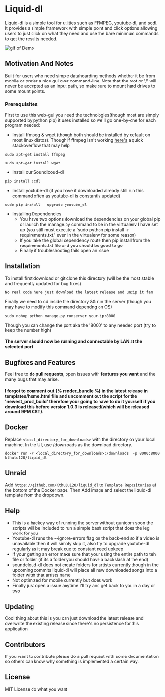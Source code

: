 # Liquid-dl

Liquid-dl is a simple tool for utlities such as FFMPEG, youtube-dl, and scdl. It provides a simple framework with simple point and click options allowing users
to just click on what they need and use the bare minimum commands to get the results needed.

![gif of Demo](https://media.giphy.com/media/xT9IghSXnGESMJj1WU/giphy.gif)

## Motivation And Notes

Built for users who need simple datahoarding methods whether it be from mobile or prefer a nice gui over command-line. Note that the root or '/' will never be accepted as an input path, so make sure to mount hard drives to some mount points.

### Prerequisites

First to use this web-gui you need the technologies(though most are simply supported by python pip) it uses installed so we'll go one-by-one for each program needed:

* Install ffmpeg & wget (though both should be installed by default on most linux distos). Though if ffmpeg isn't working [here's](https://askubuntu.com/questions/691109/how-do-i-install-ffmpeg-and-codecs) a quick stackoverflow that may help
```
sudo apt-get install ffmpeg
```
```
sudo apt-get install wget
```

* Install our Soundlcoud-dl
```
pip install scdl
```

* Install youtube-dl (if you have it downloaded already still run this command often as youtube-dl is constantly updated)
```
sudo pip install --upgrade youtube_dl
```

* Installing Dependencies
  *  You have two options download the dependencies on your global pip or launch the manage.py command to be in the virtualenv I have set up (you still must execute a 'sudo python pip install -r requirements.txt.' even in the virtualenv for some reason)
  * If you take the global dependency route then pip install from the requirements.txt file and you should be good to go
  * Finally if troubleshooting fails open an issue
## Installation

To install first download or git clone this directory (will be the most stable and frequently updated for bug fixes)
```
No real code here just download the latest release and unzip it fam
```
 Finally we need to cd inside the directory && run the server (though you may have to modify this command dependng on OS)
```
sudo nohup python manage.py runserver your-ip:8000
```
Though you can change the port aka the '8000' to any needed port (try to keep the number high)
#### The server should now be running and connectable by LAN at the selected port
## Bugfixes and Features

Feel free to **do pull requests**, open issues with **features you want** and the many bugs that may arise.

#### I forgot to comment out {% render_bundle %} in the latest release in templates/home.html file and uncomment out the script for the 'newest_prod_build' therefore your going to have to do it yourself if you download this before version 1.0.3 is released(which will be released around 9PM CST).

## Docker

Replace `<local_directory_for_downloads>` with the directory on your local machine. In the UI, use /downloads as the download directory.

`docker run -v <local_directory_for_downloads>:/downloads  -p 8000:8000 kthulu120/liquid_dl`

## Unraid

Add `https://github.com/Kthulu120/liquid_dl` to `Template Repositories` at the bottom of the Docker page. Then Add image and select the liquid-dl template from the dropdown.

## Help

* This is a hackey way of running the server without gunicorn soon the scripts will be included to run a simple bash script that does the leg work for you
* Youtube-dl runs the --ignore-errors flag on the back-end so if a video is unavailable then it will simply skip it, also try to upgrade youtube-dl regularly as it may break due to constant need upkeep
* If your getting an error make sure that your using the entire path to teh file or folder (if its a folder you should have a backslash at the end)
* soundcloud-dl does not create folders for artists currently though in the upcoming commits liquid-dl will place all new downloaded songs into a folder witth that artists name
* Not optimized for mobile currently but does work
* Finally just open a issue anytime I'll try and get back to you in a day or two

## Updating

Cool thing about this is you can just download the latest release and overwrite the existing release since there's no persistence for this application

## Contributors

If you want to contribute please do a pull request with some documentation so others can know why something is implemented a certain way.

## License

MIT License do what you want
